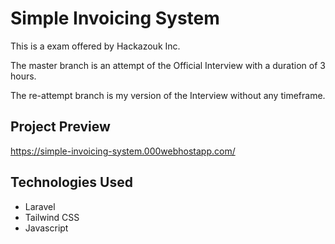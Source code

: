 # Simple Invoicing System
This is a exam offered by Hackazouk Inc.

The master branch is an attempt of the Official Interview with a duration of 3 hours.

The re-attempt branch is my version of the Interview without any timeframe.

## Project Preview

https://simple-invoicing-system.000webhostapp.com/

## Technologies Used

* Laravel
* Tailwind CSS
* Javascript
